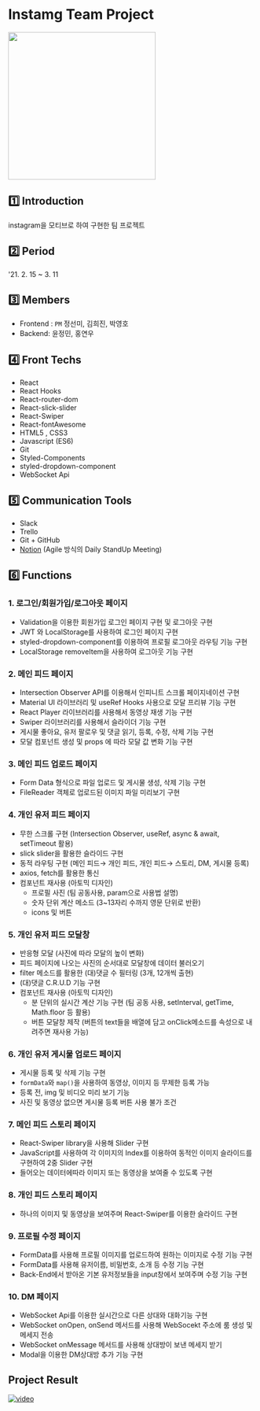 # Instamg Team Project </br>
<img width= "300px" src="http://img.khan.co.kr/news/2021/03/17/2021031701001975400169661.jpg" />

## 1️⃣ Introduction
instagram을 모티브로 하여 구현한 팀 프로젝트

## 2️⃣ Period
'21. 2. 15 ~ 3. 11

## 3️⃣ Members
* Frontend : `PM` 정선미, 김희진, 박영호
* Backend: 윤정민, 홍연우

## 4️⃣ Front Techs
* React
* React Hooks
* React-router-dom
* React-slick-slider 
* React-Swiper
* React-fontAwesome
* HTML5 , CSS3
* Javascript (ES6) 
* Git
* Styled-Components
* styled-dropdown-component
* WebSocket Api

## 5️⃣ Communication Tools
- Slack
- Trello
- Git + GitHub
- [Notion](https://www.notion.so/Able-Stor-c8a49debe8974524988f4601c2ec069b) (Agile 방식의 Daily StandUp Meeting)

## 6️⃣ Functions

### 1. 로그인/회원가입/로그아웃 페이지
- Validation을 이용한 회원가입 로그인 페이지 구현 및 로그아웃 구현
- JWT 와 LocalStorage를 사용하여 로그인 페이지 구현
- styled-dropdown-component를 이용하여 프로필 로그아웃 라우팅 기능 구현
- LocalStorage removeItem을 사용하여 로그아웃 기능 구현

### 2. 메인 피드 페이지
- Intersection Observer API를 이용해서 인피니트 스크롤 페이지네이션 구현
- Material UI 라이브러리 및 useRef Hooks 사용으로 모달 프리뷰 기능 구현
- React Player 라이브러리를 사용해서 동영상 재생 기능 구현
- Swiper 라이브러리를 사용해서 슬라이더 기능 구현
- 게시물 좋아요, 유저 팔로우 및 댓글 읽기, 등록, 수정, 삭제 기능 구현
- 모달 컴포넌트 생성 및 props 에 따라 모달 값 변화 기능 구현

### 3. 메인 피드 업로드 페이지
- Form Data 형식으로 파일 업로드 및 게시물 생성, 삭제 기능 구현
- FileReader 객체로 업로드된 이미지 파일 미리보기 구현

### 4. 개인 유저 피드 페이지
- 무한 스크롤 구현 (Intersection Observer, useRef, async & await, setTimeout 활용)
- slick slider을 활용한 슬라이드 구현 
- 동적 라우팅 구현 (메인 피드→ 개인 피드, 개인 피드→ 스토리, DM, 게시물 등록)
- axios, fetch를 활용한 통신
- 컴포넌트 재사용 (아토믹 디자인)
  - 프로필 사진 (팀 공동사용, param으로 사용법 설명)
  - 숫자 단위 계산 메소드 (3~13자리 수까지 영문 단위로 반환)
  - icons 및 버튼

### 5. 개인 유저 피드 모달창
- 반응형 모달 (사진에 따라 모달의 높이 변화)
- 피드 페이지에 나오는 사진의 순서대로 모달창에 데이터 불러오기
- filter 메소드를 활용한 (대)댓글 수 필터링 (3개, 12개씩 출현)
- (대)댓글 C.R.U.D 기능 구현
- 컴포넌트 재사용 (아토믹 디자인)
  - 분 단위의 실시간 계산 기능 구현 (팀 공동 사용, setInterval, getTime, Math.floor 등 활용)
  - 버튼 모달창 제작 (버튼의 text들을 배열에 담고 onClick메소드를 속성으로 내려주면 재사용 가능)

### 6. 개인 유저 게시물 업로드 페이지
- 게시물 등록 및 삭제 기능 구현
- `formData`와 `map()`을 사용하여 동영상, 이미지 등 무제한 등록 가능
- 등록 전, img 및 비디오 미리 보기 기능
- 사진 및 동영상 없으면 게시물 등록 버튼 사용 불가 조건

### 7. 메인 피드 스토리 페이지
- React-Swiper library을 사용해 Slider 구현
- JavaScript를 사용하여 각 이미지의 Index를 이용하여 동적인 이미지 슬라이드를 구현하여 2중 Slider 구현
- 들어오는 데이터에따라 이미지 또는 동영상을 보여줄 수 있도록 구현

### 8. 개인 피드 스토리 페이지
- 하나의 이미지 및 동영상을 보여주며 React-Swiper를 이용한 슬라이드 구현

### 9. 프로필 수정 페이지
- FormData를 사용해 프로필 이미지를 업로드하여 원하는 이미지로 수정 기능 구현
- FormData를 사용해 유저이름, 비밀번호, 소개 등 수정 기능 구현
- Back-End에서 받아온 기본 유저정보들을 input창에서 보여주며 수정 기능 구현

### 10. DM 페이지
-  WebSocket Api를 이용한 실시간으로 다른 상대와 대화기능 구현
-  WebSocket onOpen, onSend 메서드를 사용해 WebSocekt 주소에 룸 생성 및 메세지 전송
-  WebSocket onMessage 메서드를 사용해 상대방이 보낸 메세지 받기
-  Modal을 이용한 DM상대방 추가 기능 구현

## Project Result
[![video](https://i.ytimg.com/an_webp/HZbOxALEh_c/mqdefault_6s.webp?du=3000&sqp=CP3c4IIG&rs=AOn4CLDD69LkCfxmmtYVY_cf_1TuB4jbbg)](https://www.youtube.com/watch?v=HZbOxALEh_c)

